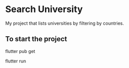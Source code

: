 # Search University

My project that lists universities by filtering by countries.

## To start the project

flutter pub get

flutter run
